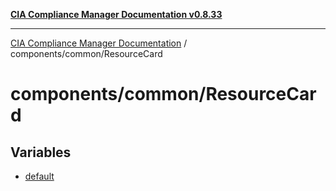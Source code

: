 [**CIA Compliance Manager Documentation v0.8.33**](../../../README.md)

***

[CIA Compliance Manager Documentation](../../../modules.md) / components/common/ResourceCard

# components/common/ResourceCard

## Variables

- [default](variables/default.md)
